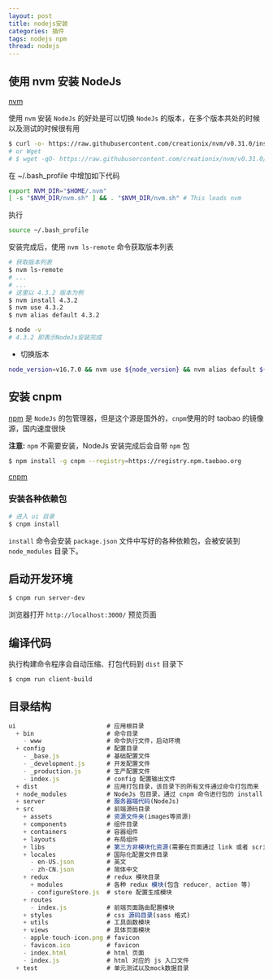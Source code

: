 ```yaml
---
layout: post
title: nodejs安装
categories: 插件
tags: nodejs npm
thread: nodejs
---
```


## 使用 nvm 安装 NodeJs

[nvm](https://github.com/creationix/nvm)

使用 `nvm` 安装 `NodeJs` 的好处是可以切换 `NodeJs` 的版本，在多个版本共处的时候以及测试的时候很有用

```bash
$ curl -o- https://raw.githubusercontent.com/creationix/nvm/v0.31.0/install.sh | bash
# or Wget
# $ wget -qO- https://raw.githubusercontent.com/creationix/nvm/v0.31.0/install.sh | bash
```

在 ~/.bash_profile 中增加如下代码

```bash
export NVM_DIR="$HOME/.nvm"
[ -s "$NVM_DIR/nvm.sh" ] && . "$NVM_DIR/nvm.sh" # This loads nvm
```

执行

```bash
source ~/.bash_profile
```

安装完成后，使用 `nvm ls-remote` 命令获取版本列表

```bash
# 获取版本列表
$ nvm ls-remote
# ...
# ...
# 这里以 4.3.2 版本为例
$ nvm install 4.3.2
$ nvm use 4.3.2
$ nvm alias default 4.3.2

$ node -v
# 4.3.2 即表示NodeJs安装完成
```

- 切换版本

```bash
node_version=v16.7.0 && nvm use ${node_version} && nvm alias default ${node_version} && nvm use --delete-prefix ${node_version} --silent && npm config set prefix $NVM_DIR/versions/node/${node_version}
```

## 安装 cnpm

[npm](https://www.npmjs.com/) 是 `NodeJs` 的包管理器，但是这个源是国外的，`cnpm`使用的时 taobao 的镜像源，国内速度很快

**注意:** `npm` 不需要安装，NodeJs 安装完成后会自带 `npm` 包

```bash
$ npm install -g cnpm --registry=https://registry.npm.taobao.org
```

[cnpm](http://npm.taobao.org/)

### 安装各种依赖包

```bash
# 进入 ui 目录
$ cnpm install
```

`install` 命令会安装 `package.json` 文件中写好的各种依赖包，会被安装到 `node_modules` 目录下。

## 启动开发环境

```bash
$ cnpm run server-dev
```

浏览器打开 `http://localhost:3000/` 预览页面

## 编译代码

执行构建命令程序会自动压缩、打包代码到 `dist` 目录下

```bash
$ cnpm run client-build
```

## 目录结构

```javascript
ui                         # 应用根目录
  + bin                    # 命令目录
    - www                  # 命令执行文件，启动环境
  + config                 # 配置目录
    - _base.js             # 基础配置文件
    - _development.js      # 开发配置文件
    - _production.js       # 生产配置文件
    - index.js             # config 配置输出文件
  + dist                   # 应用打包目录，该目录下的所有文件通过命令打包而来
  + node_modules           # NodeJs 包目录，通过 cnpm 命令进行包的 install remove 等操作(--save, --save-dev 参数会在包安装与删除时同步更新 package.json 文件相关字段)
  + server                 # 服务器端代码(NodeJs)
  + src                    # 前端源码目录
    + assets               # 资源文件夹(images等资源)
    + components           # 组件目录
    + containers           # 容器组件
    + layouts              # 布局组件
    + libs                 # 第三方非模块化资源(需要在页面通过 link 或者 script 标签加载)
    + locales              # 国际化配置文件目录
      - en-US.json         # 英文
      - zh-CN.json         # 简体中文
    + redux                # redux 模块目录
      + modules            # 各种 redux 模块(包含 reducer, action 等)
      - configureStore.js  # store 配置生成模块
    + routes
      - index.js           # 前端页面路由配置模块
    + styles               # css 源码目录(sass 格式)
    + utils                # 工具函数模块
    + views                # 具体页面模块
    - apple-touch-icon.png # favicon
    - favicon.ico          # favicon
    - index.html           # html 页面
    - index.js             # html 对应的 js 入口文件
  + test                   # 单元测试以及mock数据目录
```
